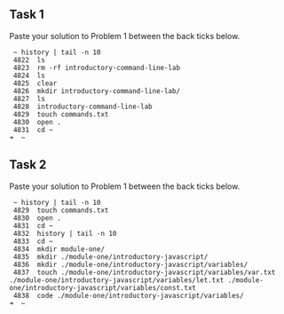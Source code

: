 ## Task 1

Paste your solution to Problem 1 between the back ticks below.

```
 ~ history | tail -n 10
 4822  ls
 4823  rm -rf introductory-command-line-lab
 4824  ls
 4825  clear
 4826  mkdir introductory-command-line-lab/
 4827  ls
 4828  introductory-command-line-lab
 4829  touch commands.txt
 4830  open .
 4831  cd ~
➜  ~
```

## Task 2

Paste your solution to Problem 1 between the back ticks below.

```
 ~ history | tail -n 10
 4829  touch commands.txt
 4830  open .
 4831  cd ~
 4832  history | tail -n 10
 4833  cd ~
 4834  mkdir module-one/
 4835  mkdir ./module-one/introductory-javascript/
 4836  mkdir ./module-one/introductory-javascript/variables/
 4837  touch ./module-one/introductory-javascript/variables/var.txt ./module-one/introductory-javascript/variables/let.txt ./module-one/introductory-javascript/variables/const.txt
 4838  code ./module-one/introductory-javascript/variables/
➜  ~
```
